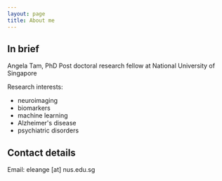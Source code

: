 ```yaml
---
layout: page
title: About me
---
```


## In brief
Angela Tam, PhD
Post doctoral research fellow at National University of Singapore

Research interests:
* neuroimaging
* biomarkers
* machine learning
* Alzheimer's disease
* psychiatric disorders

## Contact details
Email: eleange [at] nus.edu.sg
